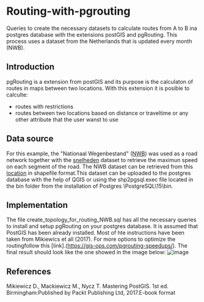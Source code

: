 # Routing-with-pgrouting
Queries to create the necessary datasets to calculate routes from A to B ina postgres database with the extensions postGIS and pgRouting.  This process uses a dataset from the Netherlands that is updated every month (NWB).

## Introduction
pgRouting is a extension from postGIS and its purpose is the calculaton of routes in maps between two locations. With this extension it is posible to calculte:
* routes with restrictions
* routes between two locations based on distance or traveltime or any other attribute that the user wanst to use
## Data source 
For this example, the  "Nationaal Wegenbestand" ([NWB](https://www.nationaalwegenbestand.nl)) was used as a road network together with the [snelheden](https://downloads.rijkswaterstaatdata.nl/wkd/Maximum%20Snelheden/) dataset to retrieve the maximun speed on each segment of the road.  The NWB dataset can be retrieved from this [location](https://downloads.rijkswaterstaatdata.nl/nwb-wegen/geogegevens/shapefile/Nederland_totaal/) in shapefile format.This dataset can be uploaded to the postgres database with the help of QGIS or using the shp2pgsql.exec file located in the bin folder from the installation of Postgres \\PostgreSQL\15\bin.
## Implementation
The file create_topology_for_routing_NWB.sql has all the necessary queries to install and setup pgRouting on your postgres database. It is assumed that PostGIS has been already installed. Most of hte instructions have been taken from Mikiewics et all (2017).  For more options to optimize the routingfollow this [link].(https://gis-ops.com/pgrouting-speedups/). 
The final result should look like the one showed in the image below:
![image](https://github.com/IACZ/Routing-with-pgrouting/assets/8626898/be83802a-e9cb-49d2-ac95-514d97b730a2)

## References
Mikiewicz D., Mackiewicz M., Nycz T. Mastering PostGIS. 1st ed. Birmingham:Published by Packt Publishing Ltd, 2017.E-book format

